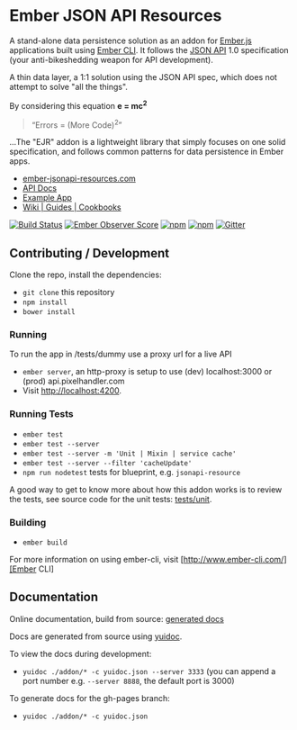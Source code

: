# Ember JSON API Resources

A stand-alone data persistence solution as an addon for [Ember.js] applications
built using [Ember CLI]. It follows the [JSON API] 1.0 specification (your
anti-bikeshedding weapon for API development).

A thin data layer, a 1:1 solution using the JSON API spec, which does not
attempt to solve "all the things".

By considering this equation **e = mc<sup>2</sup>**

> “Errors = (More Code)<sup>2</sup>”

…The "EJR" addon is a lightweight library that simply focuses on one solid
specification, and follows common patterns for data persistence in Ember apps.

* [ember-jsonapi-resources.com]
* [API Docs][generated docs]
* [Example App]
* [Wiki | Guides | Cookbooks][Wiki Guide]

[![Build Status](https://travis-ci.org/pixelhandler/ember-jsonapi-resources.svg?branch=master)](https://travis-ci.org/pixelhandler/ember-jsonapi-resources)
[![Ember Observer Score](http://emberobserver.com/badges/ember-jsonapi-resources.svg)](http://emberobserver.com/addons/ember-jsonapi-resources)
[![npm](https://img.shields.io/npm/dm/ember-jsonapi-resources.svg)](https://www.npmjs.com/package/ember-jsonapi-resources)
[![npm](https://img.shields.io/npm/v/ember-jsonapi-resources.svg)](https://www.npmjs.com/package/ember-jsonapi-resources)
[![Gitter](https://badges.gitter.im/Join%20Chat.svg)](https://gitter.im/pixelhandler/ember-jsonapi-resources?utm_source=badge&utm_medium=badge&utm_campaign=pr-badge)


## Contributing / Development

Clone the repo, install the dependencies:

* `git clone` this repository
* `npm install`
* `bower install`

### Running

To run the app in /tests/dummy use a proxy url for a live API

* `ember server`, an http-proxy is setup to use (dev) localhost:3000 or (prod) api.pixelhandler.com
* Visit <http://localhost:4200>.

### Running Tests

* `ember test`
* `ember test --server`
* `ember test --server -m 'Unit | Mixin | service cache'`
* `ember test --server --filter 'cacheUpdate'`
* `npm run nodetest` tests for blueprint, e.g. `jsonapi-resource`

A good way to get to know more about how this addon works is to review the tests,
see source code for the unit tests: [tests/unit](tests/unit).

### Building

* `ember build`

For more information on using ember-cli, visit [http://www.ember-cli.com/][Ember CLI]

## Documentation

Online documentation, build from source: [generated docs]

Docs are generated from source using [yuidoc].

To view the docs during development:

* `yuidoc ./addon/* -c yuidoc.json --server 3333` (you can append a port number e.g. `--server 8888`, the default port is 3000)

To generate docs for the gh-pages branch:

* `yuidoc ./addon/* -c yuidoc.json`

[Ember CLI]: http://www.ember-cli.com/
[Ember.js]: http://emberjs.com
[ember-jsonapi-resources.com]: http://ember-jsonapi-resources.com
[Example App]: https://github.com/pixelhandler/jr-test
[generated docs]: http://pixelhandler.github.io/ember-jsonapi-resources/docs
[JSON API]: http://jsonapi.org
[Wiki Guide]: https://github.com/pixelhandler/ember-jsonapi-resources/wiki
[yuidoc]: https://github.com/yui/yuidoc

